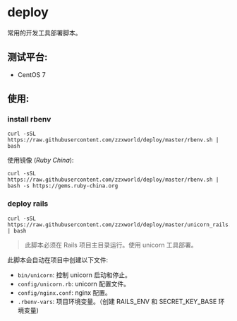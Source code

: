 # deploy

常用的开发工具部署脚本。

## 测试平台:

* CentOS 7

## 使用:

### install rbenv
```
curl -sSL https://raw.githubusercontent.com/zzxworld/deploy/master/rbenv.sh | bash
```

使用镜像 (_Ruby China_):
```
curl -sSL https://raw.githubusercontent.com/zzxworld/deploy/master/rbenv.sh | bash -s https://gems.ruby-china.org
```

### deploy rails

```
curl -sSL https://raw.githubusercontent.com/zzxworld/deploy/master/unicorn_rails.sh | bash
```

> 此脚本必须在 Rails 项目主目录运行。使用 unicorn 工具部署。

此脚本会自动在项目中创建以下文件:

* `bin/unicorn`: 控制 unicorn 启动和停止。
* `config/unicorn.rb`: unicorn 配置文件。
* `config/nginx.conf`: nginx 配置。
* `.rbenv-vars`: 项目环境变量。（创建 RAILS_ENV 和 SECRET_KEY_BASE 环境变量)

